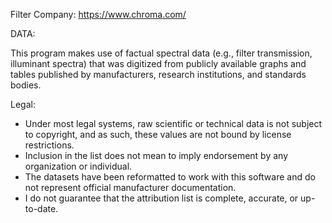 Filter Company: https://www.chroma.com/

DATA:

This program makes use of factual spectral data (e.g., filter transmission, illuminant spectra) that 
was digitized from publicly available graphs and tables published by manufacturers, research institutions, 
and standards bodies. 

Legal:
- Under most legal systems, raw scientific or technical data is not subject to copyright, and as such, 
these values are not bound by license restrictions. 
- Inclusion in the list does not mean to imply endorsement by any organization or individual.
- The datasets have been reformatted to work with this software and do not represent official manufacturer documentation. 
- I do not guarantee that the attribution list is complete, accurate, or up-to-date.